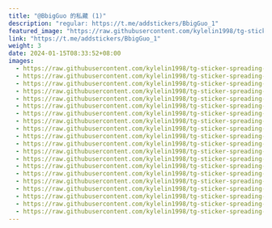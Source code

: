 ```yaml
---
title: "@BbigGuo 的私藏 (1)"
description: "regular: https://t.me/addstickers/BbigGuo_1"
featured_image: "https://raw.githubusercontent.com/kylelin1998/tg-sticker-spreading-worldwide-images/main/img/1b5863d9-c191-4e12-804f-200dd70a5fb7.jpg"
link: "https://t.me/addstickers/BbigGuo_1"
weight: 3
date: 2024-01-15T08:33:52+08:00
images:
  - https://raw.githubusercontent.com/kylelin1998/tg-sticker-spreading-worldwide-images/main/img/1b5863d9-c191-4e12-804f-200dd70a5fb7.jpg
  - https://raw.githubusercontent.com/kylelin1998/tg-sticker-spreading-worldwide-images/main/img/3f276003-aa0f-42b6-a4ea-b41bf8c5a2bd.jpg
  - https://raw.githubusercontent.com/kylelin1998/tg-sticker-spreading-worldwide-images/main/img/7b401e41-aa5d-4443-8f8d-153e6ff41420.jpg
  - https://raw.githubusercontent.com/kylelin1998/tg-sticker-spreading-worldwide-images/main/img/dba8622e-ad21-40c3-b0e1-3b23fdeb44c1.jpg
  - https://raw.githubusercontent.com/kylelin1998/tg-sticker-spreading-worldwide-images/main/img/1c087dd5-a375-47a6-8854-fd44a013930d.jpg
  - https://raw.githubusercontent.com/kylelin1998/tg-sticker-spreading-worldwide-images/main/img/ba9dbab3-b164-4764-9561-42ed71384871.jpg
  - https://raw.githubusercontent.com/kylelin1998/tg-sticker-spreading-worldwide-images/main/img/93fcc3f9-e47b-414d-8dec-f4f1abccfe52.jpg
  - https://raw.githubusercontent.com/kylelin1998/tg-sticker-spreading-worldwide-images/main/img/6737461e-9acf-4331-9945-8586b2990aea.jpg
  - https://raw.githubusercontent.com/kylelin1998/tg-sticker-spreading-worldwide-images/main/img/03a7465e-2b75-443e-8890-278fc69922fa.jpg
  - https://raw.githubusercontent.com/kylelin1998/tg-sticker-spreading-worldwide-images/main/img/be931c40-7b6b-42f8-802c-979605fc666f.jpg
  - https://raw.githubusercontent.com/kylelin1998/tg-sticker-spreading-worldwide-images/main/img/5ef7c60d-dd3e-41fb-9ac8-3e3d3fa3664d.jpg
  - https://raw.githubusercontent.com/kylelin1998/tg-sticker-spreading-worldwide-images/main/img/ee40d3d0-8a4e-4a01-896a-f7e31669469b.jpg
  - https://raw.githubusercontent.com/kylelin1998/tg-sticker-spreading-worldwide-images/main/img/92b22e99-01bd-450e-a134-f627a096296a.jpg
  - https://raw.githubusercontent.com/kylelin1998/tg-sticker-spreading-worldwide-images/main/img/f543b0b5-396c-4577-95c8-18083ecd5e1a.jpg
  - https://raw.githubusercontent.com/kylelin1998/tg-sticker-spreading-worldwide-images/main/img/b6c7a841-22f6-40da-8cd8-d2c7bec7ce90.jpg
  - https://raw.githubusercontent.com/kylelin1998/tg-sticker-spreading-worldwide-images/main/img/c243386d-7768-4440-8cef-0f43b514d1a9.jpg
  - https://raw.githubusercontent.com/kylelin1998/tg-sticker-spreading-worldwide-images/main/img/794f10f9-3f8f-4250-a630-6eedb00f1232.jpg
  - https://raw.githubusercontent.com/kylelin1998/tg-sticker-spreading-worldwide-images/main/img/b2491869-2a40-4c42-aa1b-a2713b611d36.jpg
  - https://raw.githubusercontent.com/kylelin1998/tg-sticker-spreading-worldwide-images/main/img/a52b088e-6e69-473a-9aa3-f9f8b04a7d0e.jpg
  - https://raw.githubusercontent.com/kylelin1998/tg-sticker-spreading-worldwide-images/main/img/909836ea-62e8-46d5-b594-6e143b743dbe.jpg
---
```

